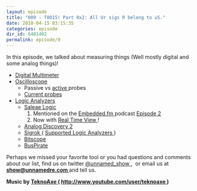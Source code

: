 ```yaml
---
layout: episode
title: "009 - T0015! Part 0x2: All Ur sigs R belong to uS."
date: 2018-04-15 03:15:35
categories: episode
dir_id: 6481402
permalink: episode/9
---
```

<p>
 In this episode, we talked about measuring things (Well mostly digital and some analog things)!
</p>
<ul>
 <li>
  <a href="https://en.wikipedia.org/wiki/Multimeter">
   Digital Multimeter
  </a>
 </li>
 <li>
  <a href="https://en.wikipedia.org/wiki/Oscilloscope">
   Oscilloscope
  </a>
 </li>
 <li style="list-style: none; display: inline;">
  <ul>
   <li>
    Passive vs
    <a href="https://www.eetimes.com/document.asp?doc_id=1279659">
     active
    </a>
    probes
   </li>
   <li>
    <a href="https://www.testandmeasurementtips.com/measuring-current-with-oscilloscope-voltage-probe/">
     Current probes
    </a>
   </li>
  </ul>
 </li>
 <li>
  <a href="https://en.wikipedia.org/wiki/Logic_analyzer">
   Logic Analyzers
  </a>
 </li>
 <li style="list-style: none; display: inline;">
  <ul>
   <li>
    <a href="https://www.saleae.com/">
     Saleae Logic
    </a>
   </li>
   <li style="list-style: none; display: inline;">
    <ol>
     <li>
      Mentioned on the
      <a href="http://embedded.fm">
       Embedded.fm
      </a>
      podcast
      <a href="http://www.logicalelegance.com/journey/2013/05/tools-sometimes-define-the-problem/">
       Episode 2
      </a>
     </li>
     <li>
      Now with
      <a href="https://blog.saleae.com/real-time-view-early-version-out-today/">
       Real Time View
      </a>
      !
     </li>
    </ol>
   </li>
   <li>
    <a href="https://analogdiscovery.com/">
     Analog Discovery 2
    </a>
   </li>
   <li>
    <a href="https://sigrok.org/">
     Sigrok
    </a>
    (
    <a href="https://sigrok.org/wiki/Supported_hardware#Logic_analyzers">
     Supported Logic Analyzers
    </a>
    )
   </li>
   <li>
    <a href="http://bitscope.com/">
     Bitscope
    </a>
   </li>
   <li>
    <a href="http://dangerousprototypes.com/docs/Bus_Pirate">
     BusPirate
    </a>
   </li>
  </ul>
 </li>
</ul>
<p>
 Perhaps we missed your favorite tool or you had questions and comments about our list, find us on twitter
 <a href="https://twitter.com/unnamed_show">
  @unnamed_show
 </a>
 ,  or email us at
 <a href="mailto:show@unnamedre.com">
  <strong>
   show@unnamedre.com
  </strong>
 </a>
 and tell us.
</p>
<p>
 <strong>
  Music by
 </strong>
 <a href="http://www.teknoaxe.com">
  <strong>
   TeknoAxe
  </strong>
 </a>
 <strong>
  (
 </strong>
 <a href="http://www.youtube.com/user/teknoaxe">
  <strong>
   http://www.youtube.com/user/teknoaxe
  </strong>
 </a>
 <strong>
  )
 </strong>
</p>
